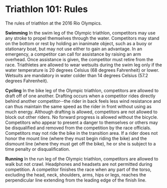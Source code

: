 Triathlon 101: Rules
====================

The rules of triathlon at the 2016 Rio Olympics.

**Swimming**
In the swim leg of the Olympic triathlon, competitors may use any stroke to propel themselves through the water. Competitors may stand on the bottom or rest by holding an inanimate object, such as a buoy or stationary boat, but may not use either to gain an advantage. In an emergency, a competitor can call for assistance by raising an arm overhead. Once assistance is given, the competitor must retire from the race. Triathletes are allowed to wear wetsuits during the swim leg only if the water temperature is 20 degrees Celsius (68 degrees Fahrenheit) or lower. Wetsuits are mandatory in water colder than 14 degrees Celsius (57.2 degrees Fahrenheit).

**Cycling**
In the bike leg of the Olympic triathlon, competitors are allowed to draft off of one another. Drafting occurs when a competitor rides directly behind another competitor--the rider in back feels less wind resistance and can thus maintain the same speed as the rider in front without using as much energy. Although drafting is allowed, competitors are not allowed to block out other riders. No forward progress is allowed without the bicycle. Competitors who appear to present a danger to themselves or others may be disqualified and removed from the competition by the race officials. Competitors may not ride the bike in the transition area. If a rider does not honor the mount line (where they must begin riding the bike) and the dismount line (where they must get off the bike), he or she is subject to a time penalty or disqualification.

**Running**
In the run leg of the Olympic triathlon, competitors are allowed to walk but not crawl. Headphones and headsets are not permitted during competition. A competitor finishes the race when any part of the torso, excluding the head, neck, shoulders, arms, hips or legs, reaches the perpendicular line extending from the leading edge of the finish line.


